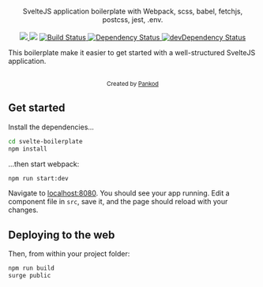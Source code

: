 <br/>
<div align="center" >SvelteJS application boilerplate with Webpack, scss, babel, fetchjs, postcss, jest, .env.</div>
<br/>

<div align="center">
  <!-- CodeClimate -->
  <a href="https://codeclimate.com/github/pankod/svelte-boilerplate/maintainability">
    <img src="https://api.codeclimate.com/v1/badges/077c02d5cb9ec7d8a654/maintainability" />
  </a>
  <!-- TestCoverage -->
  <a href="https://codeclimate.com/github/pankod/svelte-boilerplate/test_coverage"><img src="https://api.codeclimate.com/v1/badges/077c02d5cb9ec7d8a654/test_coverage" /></a>
  <!-- Build Status -->
  <a href="https://travis-ci.org/pankod/svelte-boilerplate">
    <img src="https://travis-ci.org/pankod/svelte-boilerplate.svg?branch=master" alt="Build Status" />
  </a>
  <!-- Dependency Status -->
  <a href="https://david-dm.org/pankod/svelte-boilerplate">
    <img src="https://david-dm.org/pankod/svelte-boilerplate.svg" alt="Dependency Status" />
  </a>
  <!-- devDependency Status -->
  <a href="https://david-dm.org/pankod/svelte-boilerplate#info=devDependencies"> 
    <img src="https://david-dm.org/pankod/svelte-boilerplate/dev-status.svg" alt="devDependency Status" />
  </a>
</div>

This boilerplate make it easier to get started with a well-structured SvelteJS application.

<br/>
<div align="center">
  <sub>Created by <a href="https://www.pankod.com">Pankod</a></sub>
</div>


## Get started

Install the dependencies...

```bash
cd svelte-boilerplate
npm install
```

...then start webpack:

```bash
npm run start:dev
```

Navigate to [localhost:8080](http://localhost:8080). You should see your app running. Edit a component file in `src`, save it, and the page should reload with your changes.

## Deploying to the web

Then, from within your project folder:

```bash
npm run build
surge public
```
